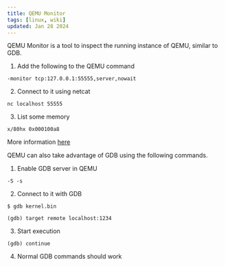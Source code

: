 ```yaml
---
title: QEMU Monitor
tags: [linux, wiki]
updated: Jan 28 2024
---
```

QEMU Monitor is a tool to inspect the running instance of QEMU, similar to GDB.

1. Add the following to the QEMU command

```
-monitor tcp:127.0.0.1:55555,server,nowait
```

2. Connect to it using netcat

```
nc localhost 55555
```

3. List some memory

```
x/80hx 0x000100a8
```

More information [here](https://qemu-project.gitlab.io/qemu/system/monitor.html)

QEMU can also take advantage of GDB using the following commands.

1. Enable GDB server in QEMU

```
-S -s
```

2. Connect to it with GDB

```
$ gdb kernel.bin

(gdb) target remote localhost:1234
```

3. Start execution

```
(gdb) continue
```

4. Normal GDB commands should work
